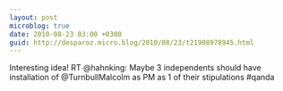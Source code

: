 ```yaml
---
layout: post
microblog: true
date: 2010-08-23 03:00 +0300
guid: http://desparoz.micro.blog/2010/08/23/t21908978945.html
---
```

Interesting idea! RT @hahnking: Maybe 3 independents should have installation of @TurnbullMalcolm as PM as 1 of their stipulations #qanda
